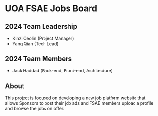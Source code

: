 # UOA FSAE Jobs Board

## 2024 Team Leadership

- Kinzi Ceolin (Project Manager)
- Yang Qian (Tech Lead)

## 2024 Team Members
- Jack Haddad (Back-end, Front-end, Architecture)

## About

This project is focused on developing a new job platform website that allows Sponsors to post their job ads and FSAE members upload a profile and browse the jobs on offer.
